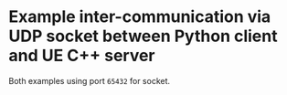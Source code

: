 # Example inter-communication via UDP socket between Python client and UE C++ server

Both examples using port `65432` for socket.